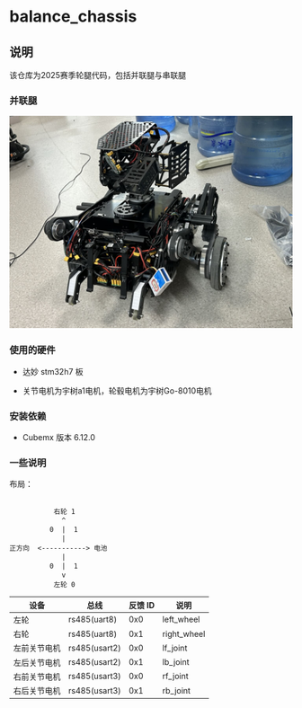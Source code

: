 # balance_chassis

## 说明
该仓库为2025赛季轮腿代码，包括并联腿与串联腿

### 并联腿

![](assets/p1.jpg)

### 使用的硬件

- 达妙 stm32h7 板

- 关节电机为宇树a1电机，轮毂电机为宇树Go-8010电机

### 安装依赖

- Cubemx 版本 6.12.0

### 一些说明

布局：

```

           右轮 1
             ^
          0  |  1
             |
正方向  <-----------> 电池
             |
          0  |  1
             v
           左轮 0

```

| 设备          | 总线   | 反馈 ID | 说明              |
| ------------- | ------ | ------- | ----------------- |
| 左轮          | rs485(uart8)   | 0x0   | left_wheel |
| 右轮          | rs485(uart8)   | 0x1   | right_wheel |
| 左前关节电机 | rs485(usart2) | 0x0    | lf_joint      |
| 左后关节电机 | rs485(usart2) | 0x1    | lb_joint      |
| 右前关节电机 | rs485(usart3) | 0x0    | rf_joint      |
| 右后关节电机 | rs485(usart3) | 0x1    | rb_joint      |
